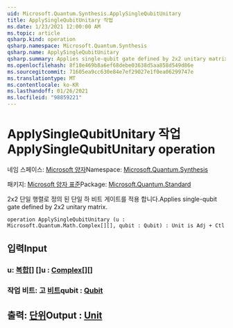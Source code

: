 ```yaml
---
uid: Microsoft.Quantum.Synthesis.ApplySingleQubitUnitary
title: ApplySingleQubitUnitary 작업
ms.date: 1/23/2021 12:00:00 AM
ms.topic: article
qsharp.kind: operation
qsharp.namespace: Microsoft.Quantum.Synthesis
qsharp.name: ApplySingleQubitUnitary
qsharp.summary: Applies single-qubit gate defined by 2x2 unitary matrix.
ms.openlocfilehash: 8f18e469b8a6ef68debe03638d5aa858d549d86e
ms.sourcegitcommit: 71605ea9cc630e84e7ef29027e1f0ea06299747e
ms.translationtype: MT
ms.contentlocale: ko-KR
ms.lasthandoff: 01/26/2021
ms.locfileid: "98859221"
---
```

# <a name="applysinglequbitunitary-operation"></a><span data-ttu-id="5baef-102">ApplySingleQubitUnitary 작업</span><span class="sxs-lookup"><span data-stu-id="5baef-102">ApplySingleQubitUnitary operation</span></span>

<span data-ttu-id="5baef-103">네임 스페이스: [Microsoft 양자](xref:Microsoft.Quantum.Synthesis)</span><span class="sxs-lookup"><span data-stu-id="5baef-103">Namespace: [Microsoft.Quantum.Synthesis](xref:Microsoft.Quantum.Synthesis)</span></span>

<span data-ttu-id="5baef-104">패키지: [Microsoft 양자 표준](https://nuget.org/packages/Microsoft.Quantum.Standard)</span><span class="sxs-lookup"><span data-stu-id="5baef-104">Package: [Microsoft.Quantum.Standard](https://nuget.org/packages/Microsoft.Quantum.Standard)</span></span>


<span data-ttu-id="5baef-105">2x2 단일 행렬로 정의 된 단일 하 비트 게이트를 적용 합니다.</span><span class="sxs-lookup"><span data-stu-id="5baef-105">Applies single-qubit gate defined by 2x2 unitary matrix.</span></span>

```qsharp
operation ApplySingleQubitUnitary (u : Microsoft.Quantum.Math.Complex[][], qubit : Qubit) : Unit is Adj + Ctl
```


## <a name="input"></a><span data-ttu-id="5baef-106">입력</span><span class="sxs-lookup"><span data-stu-id="5baef-106">Input</span></span>

### <a name="u--complex"></a><span data-ttu-id="5baef-107">u: [복합](xref:Microsoft.Quantum.Math.Complex)[] []</span><span class="sxs-lookup"><span data-stu-id="5baef-107">u : [Complex](xref:Microsoft.Quantum.Math.Complex)[][]</span></span>




### <a name="qubit--qubit"></a><span data-ttu-id="5baef-108">작업 비트: 고 [비트](xref:microsoft.quantum.lang-ref.qubit)</span><span class="sxs-lookup"><span data-stu-id="5baef-108">qubit : [Qubit](xref:microsoft.quantum.lang-ref.qubit)</span></span>





## <a name="output--unit"></a><span data-ttu-id="5baef-109">출력: [단위](xref:microsoft.quantum.lang-ref.unit)</span><span class="sxs-lookup"><span data-stu-id="5baef-109">Output : [Unit](xref:microsoft.quantum.lang-ref.unit)</span></span>

